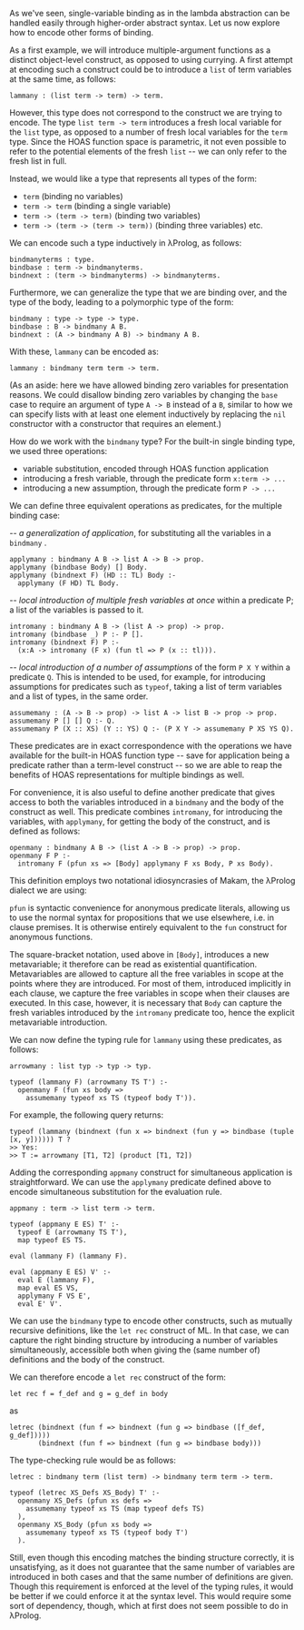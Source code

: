 <!--
```makam
%use "01-base-language".
```
-->

As we've seen, single-variable binding as in the lambda abstraction can be handled easily through
higher-order abstract syntax. Let us now explore how to encode other forms of binding.

As a first example, we will introduce multiple-argument functions as a distinct object-level
construct, as opposed to using currying. A first attempt at encoding such a construct could be to
introduce a `list` of term variables at the same time, as follows:

```makam
lammany : (list term -> term) -> term.
```

However, this type does not correspond to the construct we are trying to encode. The type `list term
-> term` introduces a fresh local variable for the `list` type, as opposed to a number of fresh
local variables for the `term` type. Since the HOAS function space is parametric, it not even possible to refer to the potential elements of the fresh `list` -- we can only refer to the fresh list in
full.

Instead, we would like a type that represents all types of the form:

- `term` (binding no variables)
- `term -> term` (binding a single variable)
- `term -> (term -> term)` (binding two variables)
- `term -> (term -> (term -> term))` (binding three variables) etc.

We can encode such a type inductively in λProlog, as follows:

```makam
bindmanyterms : type.
bindbase : term -> bindmanyterms.
bindnext : (term -> bindmanyterms) -> bindmanyterms.
```

Furthermore, we can generalize the type that we are binding over, and the type of the body, leading
to a polymorphic type of the form:

```makam
bindmany : type -> type -> type.
bindbase : B -> bindmany A B.
bindnext : (A -> bindmany A B) -> bindmany A B.
```

With these, `lammany` can be encoded as: 

```makam
lammany : bindmany term term -> term.
```

(As an aside: here we have allowed binding zero variables for presentation reasons.  We could
disallow binding zero variables by changing the `base` case to require an argument of type `A -> B`
instead of a `B`, similar to how we can specify lists with at least one element inductively by
replacing the `nil` constructor with a constructor that requires an element.)

How do we work with the `bindmany` type? For the built-in single binding type, we used three
operations:

- variable substitution, encoded through HOAS function application
- introducing a fresh variable, through the predicate form `x:term -> ...`
- introducing a new assumption, through the predicate form `P -> ...`

We can define three equivalent operations as predicates, for the multiple binding
case: 

-- *a generalization of application*, for substituting all the variables in a `bindmany` .

```makam
applymany : bindmany A B -> list A -> B -> prop.
applymany (bindbase Body) [] Body.
applymany (bindnext F) (HD :: TL) Body :-
  applymany (F HD) TL Body.
```

-- *local introduction of multiple fresh variables at once* within a predicate P; a list
  of the variables is passed to it.

```makam
intromany : bindmany A B -> (list A -> prop) -> prop.
intromany (bindbase _) P :- P [].
intromany (bindnext F) P :-
  (x:A -> intromany (F x) (fun tl => P (x :: tl))).
```

-- *local introduction of a number of assumptions* of the form `P X Y` within a predicate
   `Q`. 
   This is intended to be used, for example, for introducing assumptions
   for predicates such as `typeof`, taking a list of term variables and a
   list of types, in the same order.

```makam
assumemany : (A -> B -> prop) -> list A -> list B -> prop -> prop.
assumemany P [] [] Q :- Q.
assumemany P (X :: XS) (Y :: YS) Q :- (P X Y -> assumemany P XS YS Q).
```

These predicates are in exact correspondence with the operations we have available for the built-in
HOAS function type -- save for application being a predicate rather than a term-level construct --
so we are able to reap the benefits of HOAS representations for multiple bindings as well.

For convenience, it is also useful to define another predicate that gives access to both the
variables introduced in a `bindmany` and the body of the construct as well.  This predicate combines
`intromany`, for introducing the variables, with `applymany`, for getting the body of the construct,
and is defined as follows:

```makam
openmany : bindmany A B -> (list A -> B -> prop) -> prop.
openmany F P :-
  intromany F (pfun xs => [Body] applymany F xs Body, P xs Body).
```

This definition employs two notational idiosyncrasies of Makam, the λProlog dialect we are using:

`pfun` is syntactic convenience for anonymous predicate literals, allowing us to use the normal syntax
for propositions that we use elsewhere, i.e. in clause premises.  It is otherwise entirely
equivalent to the `fun` construct for anonymous functions.

The square-bracket notation, used above in `[Body]`, introduces a new metavariable; it therefore can
be read as existential quantification. Metavariables are allowed to capture all the free variables
in scope at the points where they are introduced.  For most of them, introduced implicitly in each
clause, we capture the free variables in scope when their clauses are executed. In this case, however, it is
necessary that `Body` can capture the fresh variables introduced by the `intromany` predicate too,
hence the explicit metavariable introduction.

We can now define the typing rule for `lammany` using these predicates, as follows: 

```makam
arrowmany : list typ -> typ -> typ.

typeof (lammany F) (arrowmany TS T') :-
  openmany F (fun xs body =>
    assumemany typeof xs TS (typeof body T')).
```

For example, the following query returns: 

```makam
typeof (lammany (bindnext (fun x => bindnext (fun y => bindbase (tuple [x, y]))))) T ?
>> Yes:
>> T := arrowmany [T1, T2] (product [T1, T2])
```

Adding the corresponding `appmany` construct for simultaneous application is straightforward. We can
use the `applymany` predicate defined above to encode simultaneous substitution for the evaluation
rule.

```makam
appmany : term -> list term -> term.

typeof (appmany E ES) T' :-
  typeof E (arrowmany TS T'),
  map typeof ES TS.

eval (lammany F) (lammany F).

eval (appmany E ES) V' :-
  eval E (lammany F),
  map eval ES VS,
  applymany F VS E',
  eval E' V'.
```

We can use the `bindmany` type to encode other constructs, such as mutually recursive definitions,
like the `let rec` construct of ML. In that case, we can capture the right binding structure by
introducing a number of variables simultaneously, accessible both when giving the (same number of)
definitions and the body of the construct.

We can therefore encode a `let rec` construct of the form:

```
let rec f = f_def and g = g_def in body
```

as

```
letrec (bindnext (fun f => bindnext (fun g => bindbase ([f_def, g_def]))))
       (bindnext (fun f => bindnext (fun g => bindbase body)))
```

The type-checking rule would be as follows:

```makam
letrec : bindmany term (list term) -> bindmany term term -> term.

typeof (letrec XS_Defs XS_Body) T' :-
  openmany XS_Defs (pfun xs defs =>
    assumemany typeof xs TS (map typeof defs TS)
  ),
  openmany XS_Body (pfun xs body =>
    assumemany typeof xs TS (typeof body T')
  ).
```

Still, even though this encoding matches the binding structure correctly, it is unsatisfying, as it
does not guarantee that the same number of variables are introduced in both cases and that the same
number of definitions are given. Though this requirement is enforced at the level of the typing
rules, it would be better if we could enforce it at the syntax level.  This would require some sort
of dependency, though, which at first does not seem possible to do in λProlog.
